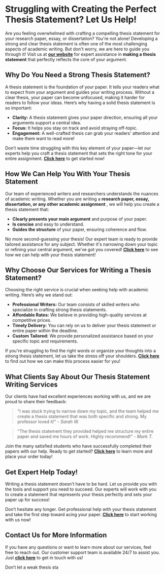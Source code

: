 # Struggling with Creating the Perfect Thesis Statement? Let Us Help!

Are you feeling overwhelmed with crafting a compelling thesis statement for your research paper, essay, or dissertation? You're not alone! Developing a strong and clear thesis statement is often one of the most challenging aspects of academic writing. But don't worry, we are here to guide you through it! Visit us at **[our website](https://tinyurl.com/topessay?keyword=help+making+a+thesis+statement)** for expert assistance in **making a thesis statement** that perfectly reflects the core of your argument.

## Why Do You Need a Strong Thesis Statement?

A thesis statement is the foundation of your paper. It tells your readers what to expect from your argument and guides your writing process. Without a clear thesis, your paper can become unfocused, making it harder for readers to follow your ideas. Here’s why having a solid thesis statement is so important:

- **Clarity:** A thesis statement gives your paper direction, ensuring all your arguments support a central idea.
- **Focus:** It helps you stay on track and avoid straying off-topic.
- **Engagement:** A well-crafted thesis can grab your readers' attention and make them want to read more!

Don’t waste time struggling with this key element of your paper—let our experts help you craft a thesis statement that sets the right tone for your entire assignment. **[Click here](https://tinyurl.com/topessay?keyword=help+making+a+thesis+statement)** to get started now!

## How We Can Help You With Your Thesis Statement

Our team of experienced writers and researchers understands the nuances of academic writing. Whether you are writing a **research paper, essay, dissertation, or any other academic assignment** , we will help you create a thesis statement that:

- **Clearly presents your main argument** and purpose of your paper.
- **Is concise** and easy to understand.
- **Guides the structure** of your paper, ensuring coherence and flow.

No more second-guessing your thesis! Our expert team is ready to provide tailored assistance for any subject. Whether it's narrowing down your topic or refining your central argument, we’ve got you covered! **[Click here](https://tinyurl.com/topessay?keyword=help+making+a+thesis+statement)** to see how we can help with your thesis statement!

## Why Choose Our Services for Writing a Thesis Statement?

Choosing the right service is crucial when seeking help with academic writing. Here’s why we stand out:

- **Professional Writers:** Our team consists of skilled writers who specialize in crafting strong thesis statements.
- **Affordable Rates:** We believe in providing high-quality services at competitive prices.
- **Timely Delivery:** You can rely on us to deliver your thesis statement or entire paper within the deadline.
- **Custom Tailored:** We provide personalized assistance based on your specific topic and requirements.

If you're struggling to find the right words or organize your thoughts into a strong thesis statement, let us take the stress off your shoulders. **[Click here](https://tinyurl.com/topessay?keyword=help+making+a+thesis+statement)** to find out how we can make this process easier for you!

## What Clients Say About Our Thesis Statement Writing Services

Our clients have had excellent experiences working with us, and we are proud to share their feedback:

> "I was stuck trying to narrow down my topic, and the team helped me create a thesis statement that was both specific and strong. My professor loved it!" - _Sarah W._

> "The thesis statement they provided helped me structure my entire paper and saved me hours of work. Highly recommend!" - _Mark T._

Join the many satisfied students who have successfully completed their papers with our help. Ready to get started? **[Click here](https://tinyurl.com/topessay?keyword=help+making+a+thesis+statement)** to learn more and place your order today!

## Get Expert Help Today!

Writing a thesis statement doesn’t have to be hard. Let us provide you with the tools and support you need to succeed. Our experts will work with you to create a statement that represents your thesis perfectly and sets your paper up for success!

Don’t hesitate any longer. Get professional help with your thesis statement and take the first step toward acing your paper. **[Click here](https://tinyurl.com/topessay?keyword=help+making+a+thesis+statement)** to start working with us now!

## Contact Us for More Information

If you have any questions or want to learn more about our services, feel free to reach out. Our customer support team is available 24/7 to assist you. Just **[click here](https://tinyurl.com/topessay?keyword=help+making+a+thesis+statement)** to get in touch with us!

Don’t let a weak thesis sta
